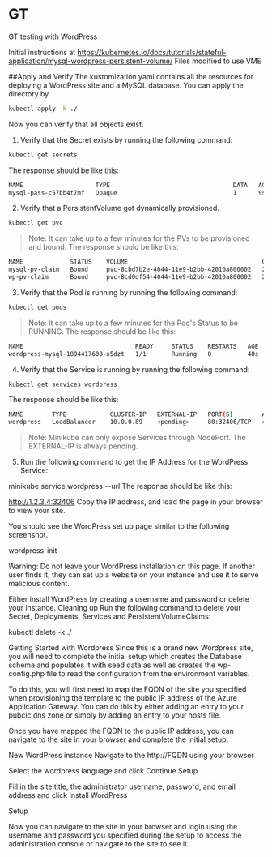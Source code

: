 # GT
GT testing with WordPress

Initial instructions at https://kubernetes.io/docs/tutorials/stateful-application/mysql-wordpress-persistent-volume/
Files modified to use VME

##Apply and Verify
The kustomization.yaml contains all the resources for deploying a WordPress site and a MySQL database. You can apply the directory by
```bash
kubectl apply -k ./
```
Now you can verify that all objects exist.

1. Verify that the Secret exists by running the following command:
```bash
kubectl get secrets
```
The response should be like this:
```bash
NAME                    TYPE                                  DATA   AGE
mysql-pass-c57bb4t7mf   Opaque                                1      9s
```
2. Verify that a PersistentVolume got dynamically provisioned.
```bash
kubectl get pvc
```
>Note:
It can take up to a few minutes for the PVs to be provisioned and bound.
The response should be like this:
```bash
NAME             STATUS    VOLUME                                     CAPACITY   ACCESS MODES   STORAGECLASS       AGE
mysql-pv-claim   Bound     pvc-8cbd7b2e-4044-11e9-b2bb-42010a800002   20Gi       RWO            standard           77s
wp-pv-claim      Bound     pvc-8cd0df54-4044-11e9-b2bb-42010a800002   20Gi       RWO            standard           77s
```
3. Verify that the Pod is running by running the following command:
```bash
kubectl get pods
```
>Note:
It can take up to a few minutes for the Pod's Status to be RUNNING.
The response should be like this:
```bash
NAME                               READY     STATUS    RESTARTS   AGE
wordpress-mysql-1894417608-x5dzt   1/1       Running   0          40s
```
4. Verify that the Service is running by running the following command:
```bash
kubectl get services wordpress
```
The response should be like this:
```bash
NAME        TYPE            CLUSTER-IP   EXTERNAL-IP   PORT(S)        AGE
wordpress   LoadBalancer    10.0.0.89    <pending>     80:32406/TCP   4m
```
>Note:
Minikube can only expose Services through NodePort. The EXTERNAL-IP is always pending.
5. Run the following command to get the IP Address for the WordPress Service:

minikube service wordpress --url
The response should be like this:

http://1.2.3.4:32406
Copy the IP address, and load the page in your browser to view your site.

You should see the WordPress set up page similar to the following screenshot.

wordpress-init

Warning:
Do not leave your WordPress installation on this page. If another user finds it, they can set up a website on your instance and use it to serve malicious content.

Either install WordPress by creating a username and password or delete your instance.
Cleaning up
Run the following command to delete your Secret, Deployments, Services and PersistentVolumeClaims:

kubectl delete -k ./

Getting Started with Wordpress
Since this is a brand new Wordpress site, you will need to complete the initial setup which creates the Database schema and populates it with seed data as well as creates the wp-config.php file to read the configuration from the environment variables.

To do this, you will first need to map the FQDN of the site you specified when provisioning the template to the public IP address of the Azure Application Gateway. You can do this by either adding an entry to your pubcic dns zone or simply by adding an entry to your hosts file.

Once you have mapped the FQDN to the public IP address, you can navigate to the site in your browser and complete the initial setup.

New WordPress instance
Navigate to the http://FQDN using your browser

Select the wordpress language and click Continue Setup

Fill in the site title, the administrator username, password, and email address and click Install WordPress

Setup

Now you can navigate to the site in your browser and login using the username and password you specified during the setup to access the administration console or navigate to the site to see it.
